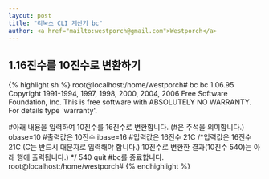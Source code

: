 ```yaml
---                               
layout: post
title: "리눅스 CLI 계산기 bc" 
author: <a href="mailto:westporch@gmail.com">Westporch</a>
---
```


1.16진수를 10진수로 변환하기
---------------------------

{% highlight sh %}
root@localhost:/home/westporch# bc
bc 1.06.95
Copyright 1991-1994, 1997, 1998, 2000, 2004, 2006 Free Software Foundation, Inc.
This is free software with ABSOLUTELY NO WARRANTY.
For details type `warranty'. 

#아래 내용을 입력하여 10진수를 16진수로 변환합니다. (#은 주석을 의미합니다.)
obase=10    #출력값은 10진수
ibase=16    #입력값은 16진수
21C         /*입력값은 16진수 21C (C는 반드시 대문자로 입력해야 합니다.)
              10진수로 변환한 결과(10진수 540)는 아래 행에 출력됩니다.)
            */
540
quit        #bc를 종료합니다.
root@localhost:/home/westporch#
{% endhighlight %}
